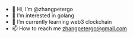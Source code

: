 - 👋 Hi, I’m @zhangpetergo
- 👀 I’m interested in golang
- 🌱 I’m currently learning web3 clockchain
- 📫 How to reach me zhangpetergo@gmail.com

<!---
zhangpetergo/zhangpetergo is a ✨ special ✨ repository because its `README.md` (this file) appears on your GitHub profile.
You can click the Preview link to take a look at your changes.
--->
